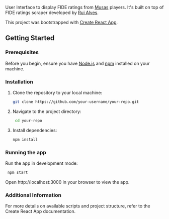 User Interface to display FIDE ratings from [Musas](http://musas.pegada.net/) players. It's built on top of FIDE ratings scraper developed by [Rui Alves](https://github.com/silvinomar/fide-ratings-scraper).

This project was bootstrapped with [Create React App](https://create-react-app.dev/).

## Getting Started

### Prerequisites

Before you begin, ensure you have [Node.js](https://nodejs.org/) and [npm](https://www.npmjs.com/) installed on your machine.

### Installation

1. Clone the repository to your local machine:

   ```bash
   git clone https://github.com/your-username/your-repo.git

2. Navigate to the project directory:
  
   ```bash
    cd your-repo

3. Install dependencies:

    ```bash
    npm install

### Running the app
Run the app in development mode:

   ```bash
    npm start
   ```

Open http://localhost:3000 in your browser to view the app.

### Additional Information
For more details on available scripts and project structure, refer to the Create React App documentation.
